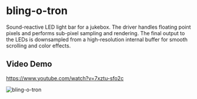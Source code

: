 # bling-o-tron
Sound-reactive LED light bar for a jukebox. The driver handles floating point pixels and performs sub-pixel sampling and rendering. The final output to the LEDs is downsampled from a high-resolution internal buffer for smooth scrolling and color effects.

## Video Demo
https://www.youtube.com/watch?v=7xztu-sfo2c

![bling-o-tron](https://github.com/chrisyerga/bling-o-tron/assets/121257855/ac49f002-56c0-4590-9ca0-b751bd0b053b)
